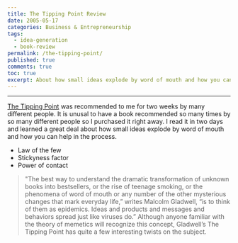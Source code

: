 ```yaml
---
title: The Tipping Point Review
date: 2005-05-17
categories: Business & Entrepreneurship
tags:
  - idea-generation
  - book-review
permalink: /the-tipping-point/
published: true
comments: true
toc: true
excerpt: About how small ideas explode by word of mouth and how you can help in the process
---
```

---
[The Tipping Point](https://amzn.to/3S83vWa) was recommended to me for two weeks by many different people. It is unusal to have a book recommended so many times by so many different people so I purchased it right away. I read it in two days and learned a great deal about how small ideas explode by word of mouth and how you can help in the process.

- Law of the few
- Stickyness factor
- Power of contact

<blockquote>"The best way to understand the dramatic transformation of unknown books into bestsellers, or the rise of teenage smoking, or the phenomena of word of mouth or any number of the other mysterious changes that mark everyday life,” writes Malcolm Gladwell, “is to think of them as epidemics. Ideas and products and messages and behaviors spread just like viruses do.” Although anyone familiar with the theory of memetics will recognize this concept, Gladwell’s The Tipping Point has quite a few interesting twists on the subject.</blockquote>
